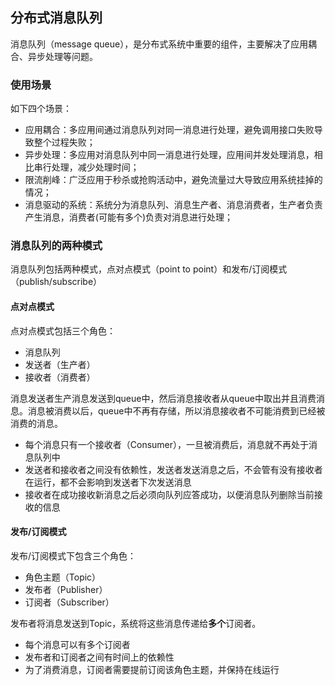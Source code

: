 ## 分布式消息队列

消息队列（message queue），是分布式系统中重要的组件，主要解决了应用耦合、异步处理等问题。

### 使用场景

如下四个场景：

- 应用耦合：多应用间通过消息队列对同一消息进行处理，避免调用接口失败导致整个过程失败；
- 异步处理：多应用对消息队列中同一消息进行处理，应用间并发处理消息，相比串行处理，减少处理时间；
- 限流削峰：广泛应用于秒杀或抢购活动中，避免流量过大导致应用系统挂掉的情况；
- 消息驱动的系统：系统分为消息队列、消息生产者、消息消费者，生产者负责产生消息，消费者(可能有多个)负责对消息进行处理；

### 消息队列的两种模式

消息队列包括两种模式，点对点模式（point to point）和发布/订阅模式（publish/subscribe）

#### **点对点模式**

点对点模式包括三个角色：

- 消息队列
- 发送者（生产者）
- 接收者（消费者）

消息发送者生产消息发送到queue中，然后消息接收者从queue中取出并且消费消息。消息被消费以后，queue中不再有存储，所以消息接收者不可能消费到已经被消费的消息。

- 每个消息只有一个接收者（Consumer），一旦被消费后，消息就不再处于消息队列中
- 发送者和接收者之间没有依赖性，发送者发送消息之后，不会管有没有接收者在运行，都不会影响到发送者下次发送消息
- 接收者在成功接收新消息之后必须向队列应答成功，以便消息队列删除当前接收的信息

#### **发布/订阅模式**

发布/订阅模式下包含三个角色：

- 角色主题（Topic）
- 发布者（Publisher）
- 订阅者（Subscriber）

发布者将消息发送到Topic，系统将这些消息传递给**多个**订阅者。

- 每个消息可以有多个订阅者
- 发布者和订阅者之间有时间上的依赖性
- 为了消费消息，订阅者需要提前订阅该角色主题，并保持在线运行